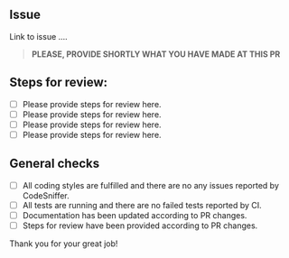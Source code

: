 ## Issue

Link to issue ....

> **PLEASE, PROVIDE SHORTLY WHAT YOU HAVE MADE AT THIS PR**

## Steps for review:

- [ ] Please provide steps for review here.
- [ ] Please provide steps for review here.
- [ ] Please provide steps for review here.
- [ ] Please provide steps for review here.

## General checks
- [ ] All coding styles are fulfilled and there are no any issues reported by CodeSniffer.
- [ ] All tests are running and there are no failed tests reported by CI.
- [ ] Documentation has been updated according to PR changes.
- [ ] Steps for review have been provided according to PR changes.

Thank you for your great job!
